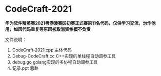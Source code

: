 # CodeCraft-2021

**华为软件精英赛2021粤港澳赛区初赛正式赛第11名代码，仅供学习交流，勿作他用，如因代码重复等原因被取消资格概不负责**

文件说明：
1. CodeCraft-2021.cpp 主体代码
2. Debug-CodeCraft.cc C++实现的单线程自动调参工具
3. debug.go golang实现的多协程自动调参工具
4. 记录.ppt 思路
